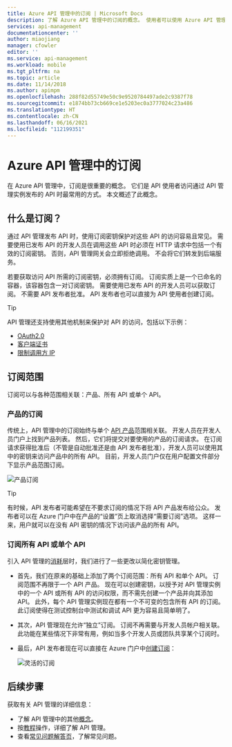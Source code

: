 ```yaml
---
title: Azure API 管理中的订阅 | Microsoft Docs
description: 了解 Azure API 管理中的订阅的概念。 使用者可以使用 Azure API 管理中的订阅来访问 API。
services: api-management
documentationcenter: ''
author: miaojiang
manager: cfowler
editor: ''
ms.service: api-management
ms.workload: mobile
ms.tgt_pltfrm: na
ms.topic: article
ms.date: 11/14/2018
ms.author: apimpm
ms.openlocfilehash: 288f82d55749e50c9e9520784497ade2c9387f78
ms.sourcegitcommit: e1874bb73cb669ce1e5203ec0a3777024c23a486
ms.translationtype: HT
ms.contentlocale: zh-CN
ms.lasthandoff: 06/16/2021
ms.locfileid: "112199351"
---
```

# <a name="subscriptions-in-azure-api-management"></a>Azure API 管理中的订阅

在 Azure API 管理中，订阅是很重要的概念。 它们是 API 使用者访问通过 API 管理实例发布的 API 时最常用的方式。 本文概述了此概念。

## <a name="what-are-subscriptions"></a>什么是订阅？

通过 API 管理发布 API 时，使用订阅密钥保护对这些 API 的访问容易且常见。 需要使用已发布 API 的开发人员在调用这些 API 时必须在 HTTP 请求中包括一个有效的订阅密钥。 否则，API 管理网关会立即拒绝调用。 不会将它们转发到后端服务。

若要获取访问 API 所需的订阅密钥，必须拥有订阅。 订阅实质上是一个已命名的容器，该容器包含一对订阅密钥。 需要使用已发布 API 的开发人员可以获取订阅。 不需要 API 发布者批准。 API 发布者也可以直接为 API 使用者创建订阅。

> [!TIP]
> API 管理还支持使用其他机制来保护对 API 的访问，包括以下示例：
> - [OAuth2.0](api-management-howto-protect-backend-with-aad.md)
> - [客户端证书](api-management-howto-mutual-certificates-for-clients.md)
> - [限制调用方 IP](./api-management-access-restriction-policies.md#RestrictCallerIPs)

## <a name="scope-of-subscriptions"></a>订阅范围

订阅可以与各种范围相关联：产品、所有 API 或单个 API。

### <a name="subscriptions-for-a-product"></a>产品的订阅

传统上，API 管理中的订阅始终与单个 [API 产品](api-management-terminology.md)范围相关联。 开发人员在开发人员门户上找到产品列表。 然后，它们将提交对要使用的产品的订阅请求。 在订阅请求获得批准后（不管是自动批准还是由 API 发布者批准），开发人员可以使用其中的密钥来访问产品中的所有 API。 目前，开发人员门户仅在用户配置文件部分下显示产品范围订阅。 

![产品订阅](./media/api-management-subscriptions/product-subscription.png)

> [!TIP]
> 有时候，API 发布者可能希望在不要求订阅的情况下将 API 产品发布给公众。 发布者可以在 Azure 门户中在产品的“设置”页上取消选择“需要订阅”选项。 这样一来，用户就可以在没有 API 密钥的情况下访问该产品的所有 API。

### <a name="subscriptions-for-all-apis-or-an-individual-api"></a>订阅所有 API 或单个 API

引入 API 管理的[消耗](https://aka.ms/apimconsumptionblog)层时，我们进行了一些更改以简化密钥管理。
- 首先，我们在原来的基础上添加了两个订阅范围：所有 API 和单个 API。 订阅范围不再限于一个 API 产品。 现在可以创建密钥，以授予对 API 管理实例中的一个 API 或所有 API 的访问权限，而不需先创建一个产品并向其添加 API。 此外，每个 API 管理实例现在都有一个不可变的包含所有 API 的订阅。 此订阅使得在测试控制台中测试和调试 API 更为容易且简单明了。

- 其次，API 管理现在允许“独立”订阅。 订阅不再需要与开发人员帐户相关联。 此功能在某些情况下非常有用，例如当多个开发人员或团队共享某个订阅时。

- 最后，API 发布者现在可以直接在 Azure 门户中[创建订阅](api-management-howto-create-subscriptions.md)：

    ![灵活的订阅](./media/api-management-subscriptions/flexible-subscription.png)

## <a name="next-steps"></a>后续步骤
获取有关 API 管理的详细信息：

+ 了解 API 管理中的其他[概念](api-management-terminology.md)。
+ 按[教程](import-and-publish.md)操作，详细了解 API 管理。
+ 查看[常见问题解答页](api-management-faq.yml)，了解常见问题。
